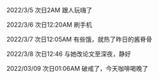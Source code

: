 2022/3/5 次日2AM 跟人玩嗨了

2022/3/6 次日12:20AM 刷手机

2022/3/7 次日12:05AM 有些饿，就热了昨日的酱脊骨

2022/3/8 次日12:46 与她改论文至深夜，静好

2022/03/09 次日01:06AM 破戒了，今天咖啡喝晚了
